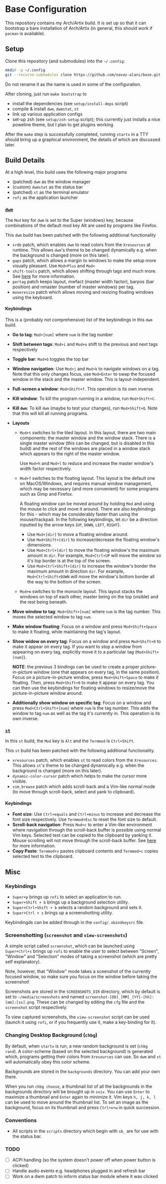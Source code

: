 # Base Configuration

This repository contains my Arch/Artix build.
It is set up so that it can bootstrap a bare installation of Arch/Artix (in
general, this should work if `pacman` is available).

## Setup

Clone this repository (and submodules) into the `~/.config`:

```bash
mkdir -p ~/.config
git --recurse-submodules clone https://github.com/navaz-alani/base.git ~/.config/base
```

Do not rename it as the name is used in some of the configuration.

After cloning, just run `make bootstrap` to

* install the dependencies (see `setup/install-deps` script)
* compile & install `dwm`, `dwmstat`, `st`
* link up various application configs
* set-up zsh (see `setup/zsh-setup` script); this currently just installs a
  nice poweline theme, but I plan to get plugins working

After the `make` step is successfully completed, running `startx` in a TTY
should bring up a graphical environment, the details of which are discussed
later.

## Build Details

At a high level, this build uses the following major programs

* (patched) `dwm` as the window manager
* (custom) `dwmstat` as the status bar
* (patched) `st` as the terminal emulator
* `rofi` as the application launcher

### [`dwm`](https://dwm.suckless.org)

The `Mod` key for `dwm` is set to the Super (windows) key, because combinations
of the default mod key Alt are used by programs like Firefox.

This `dwm` build has been patched with the following additional functionality
* `xrdb` patch, which enables `dwm` to read colors from the `Xresources` at
  runtime.
  This allows `dwm`'s theme to be changed dynamically e.g. when the background
  is changed (more on this later).
* `gaps` patch, which allows a margin to windows to make the setup more
  visually pleasant.
  Use `Mod+Plus` and `Mod+`
* `shift-tools` patch, which allows shifting through tags and much more.
  See [here](https://dwm.suckless.org/patches/shift-tools/) for more
  information.
* `pertag` patch keeps layout, mwfact (master width factor), barpos (bar
  position) and nmaster (number of master windows) per tag.
* `moveresize` patch which allows moving and resizing floating windows using
  the keyboard.

#### Keybindings

This is a (probably not comprehensive) list of the keybindings in this `dwm`
build.

* __Go to tag__: `Mod+[num]` where `num` is the tag number
* __Shift between tags__: `Mod+i` and `Mod+o` shift to the previous and next
  tags respectively 
* __Toggle bar__: `Mod+b` toggles the top bar
* __Window navigation__: Use `Mod+j` and `Mod+k` to navigate windows on a tag.
    Note that this only changes focus, use `Mod+Enter` to swap the focused
    window in the stack and the master window.
    This is layout-independent.
* __Full-screen a window__: `Mod+Shift+f`.
  This operation is its own inverse.
* __Kill window__: To kill the program running in a window, run `Mod+Shift+C`.
* __Kill `dwm`__: To kill `dwm` (maybe to test your changes), run
  `Mod+Shift+Q`.
  Note that this will kill all running programs.
* __Layouts__

  * `Mod+t` switches to the tiled layout.
    In this layout, there are two main components: the master window and the
    window stack.
    There is a single master window (this can be changed, but is disabled in
    this build) and the rest of the windows are placed in a window stack which
    appears to the right of the master window.

    Use `Mod+h` and `Mod+l` to reduce and increase the master window's width
    factor respectively.
  * `Mod+f` switches to the floating layout.
    This layout is the default one on MacOS/Windows, and requires manual window
    management, which may be necessary (and more convenient) for some programs
    such as Gimp and Firefox.

    A floating window can be moved around by holding `Mod` and using the mouse
    to click and move it around.
    There are also keybindings for this - which may be considerably faster than
    using the mouse/trackpad.
    In the following keybindings, let `dir` be a direction inputted by the
    arrow keys (`UP`, `DOWN`, `LEFT`, `RIGHT`).

    * Use `Mod+[dir]` to move a floating window around.
    * Use `Mod+Shift+[dir]` to increase/decrease the floating window's
      dimensions.
    * Use `Mod+Ctrl+[dir]` to move the floating window's the maximum amount in
      `dir`.
      For example, `Mod+Ctrl+UP` will move the window so it's top border is at
      the top of the screen.
    * Use `Mod+Ctrl+Shift+[dir]` to increase the window's border the maximum
      amount in direction `dir`.
      For example, `Mod+Ctrl+Shift+DOWN` will move the window's bottom border
      all the way to the bottom of the screen.

  * `Mod+m` switches to the monocle layout.
    This layout stacks the windows on top of each other, master being on the
    top (visible) and the rest being beneath.

* __Move window to tag__: `Mod+Shift+[num]` where `num` is the tag number.
  This moves the selected window to tag `num`.
* __Make window floating__: Focus on a window and press `Mod+Shift+Space` to
  make it floating, while maintaining the tag's layout.
* __Show widow on every tag__: Focus on a window and press `Mod+Shift+0` to
  make it appear on every tag.
  If you want to stop a window from appearing on every tag, explicitly move it
  to a particular tag (`Mod+Shift+[num]`).
  
  __NOTE__: the previous 3 bindings can be used to create a proper
  picture-in-picture window (one that appears on every tag, in  the same
  position).
  Focus on a picture-in-picture window, press `Mod+Shift+Space` to make it
  floating.
  Then, press `Mod+Shift+0` to make it appear on every tag.
  You can then use the keybindings for floating windows to resize/move the
  picture-in-picture window around.
* __Additionally show window on specific tag__: Focus on a window and press
  `Mod+Ctrl+Shift+[num]` where `num` is the tag number.
  This adds the window to tag `num` as well as the tag it's currently in.
  This operation is its own inverse.

### [`st`](https://st.suckless.org)

In this `st` build, the `Mod` key is `Alt` and the `Termmod` is `Ctrl+Shift`.

This `st` build has been patched with the following additional functionality.

* `xresources` patch, which enables `st` to read colors from the `Xresources`.
  This allows `st`'s theme to be changed dynamically e.g. when the background
  is changed (more on this later).
* `dynamic-color-cursor` patch which helps to make the cursor more visible.
* `vim_browse` patch which adds scroll-back and a Vim-like normal mode (to move
  through scroll-back, select and yank to clipboard).

#### Keybindings

* __Font size__: Use `Ctrl+equals` and `Ctrl+minus` to increase and decrease
  the font size respectively.
  Use `Termmod+Esc` to reset the font size to default.
* __Scroll-back navigation__: Press `Mod+c` to enter a Vim-like environment
  where navigation through the scroll-back buffer is possible using normal Vim
  keys.
  Selected text can be copied to the clipboard by yanking it.
  Mouse scrolling will not move through the scroll-back buffer.
  See [here](https://st.suckless.org/patches/vim_browse/) for more information.
* __Copy Paste__: `Termmod+v` pastes clipboard contents and `Termmod+c` copies
  selected text to the clipboard.

## Misc

### Keybindings

* `Super+p` brings up `rofi` to select an application to run.
* `Super+Shift + b` brings up a background selection utility.
* `Super+Ctrl+Shift + b` selects a random background and sets it.
* `Super+Ctrl + s` brings up a screenshotting utility.

Keybindingds can be added through in the `config/.xbindkeysrc` file.

### Screenshotting (`screenshot` and `view-screenshots`)

A simple script called `screenshot`, which can be launched using `Super+Ctrl+s`
brings up `rofi` to enable the user to select between "Screen", "Window" and
"Selection" modes of taking a screenshot (which are pretty self explanatory).

Note, however, that "Window" mode takes a sceenshot of the currently focused
window, so make sure you focus on the window before taking  the screenshot!

Screenshots are stored in the `SCREENSHOTS_DIR` directory, which by default is
set to `~/media/screenshots` and named
`screenshot-[DD]_[MM]_[YY]-[hh]:[mm]:[ss].png`.
These can be changed by editing the `cfg` file and the `screenshot` script
respectively.

To view captured screenshots, the `view-screenshot` script can be used (launch
it using `rofi`, or if you frequently use it, make a key-binding for it).

### Changing Desktop Background (`chbg`)

By default, when `startx` is run, a new random background is set (`chbg rand`).
A color-scheme (based on the selected background) is generated which, programs
getting their colors from `Xresources` can use.
So `dwm` and `st` will automatically obey this color scheme.

Backgrounds are stored in the `backgrounds` directory.
You can add your own there.

When you run `chbg choose`, a thumbnail list of all the backgrounds in the
backgrounds directory will be brought up in `sxiv`.
You can use `Enter` to maximize a thumbnail and `Enter` again to minimize it.
Vim keys `h, j, k, l` can be used to move around the thumbnail list.
To set an image as the background, focus on its thumbnail and press `Ctrl+x+w`
in quick succession.

### Conventions

* All scripts in the `scripts` directory which begin with `sb_` are for use
  with the status bar.

### TODO

- [ ] ACPI handling (so the system doesn't power off when power button is clicked)
- [ ] Handle audio events e.g. headphones plugged in and refresh bar
- [ ] Work on a dwm patch to inform status bar module where it was clicked

